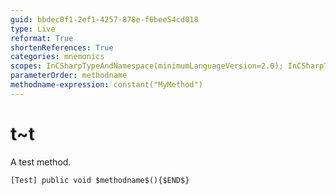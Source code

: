 ```yaml
---
guid: bbdec0f1-2ef1-4257-878e-f6bee54cd018
type: Live
reformat: True
shortenReferences: True
categories: mnemonics
scopes: InCSharpTypeAndNamespace(minimumLanguageVersion=2.0); InCSharpTypeMember(minimumLanguageVersion=2.0)
parameterOrder: methodname
methodname-expression: constant("MyMethod")
---
```


# t~t

A test method.

```
[Test] public void $methodname$(){$END$}
```

